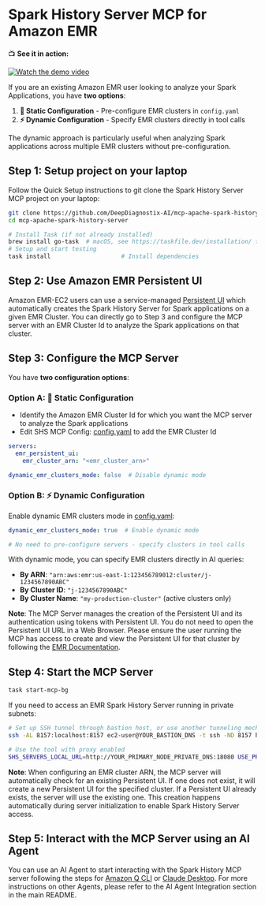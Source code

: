 # Spark History Server MCP for Amazon EMR

📺 **See it in action:**

[![Watch the demo video](https://img.shields.io/badge/YouTube-Watch%20Demo-red?style=for-the-badge&logo=youtube)](https://www.youtube.com/watch?v=FaduuvMdGxI)

If you are an existing Amazon EMR user looking to analyze your Spark Applications, you have **two options**:

1. **🔧 Static Configuration** - Pre-configure EMR clusters in `config.yaml`
2. **⚡ Dynamic Configuration** - Specify EMR clusters directly in tool calls

The dynamic approach is particularly useful when analyzing Spark applications across multiple EMR clusters without pre-configuration.

## Step 1: Setup project on your laptop

Follow the Quick Setup instructions to git clone the Spark History Server MCP project on your laptop:

```bash
git clone https://github.com/DeepDiagnostix-AI/mcp-apache-spark-history-server.git
cd mcp-apache-spark-history-server

# Install Task (if not already installed)
brew install go-task  # macOS, see https://taskfile.dev/installation/ for others
# Setup and start testing
task install                    # Install dependencies
```

## Step 2: Use Amazon EMR Persistent UI

Amazon EMR-EC2 users can use a service-managed [Persistent UI](https://docs.aws.amazon.com/emr/latest/ManagementGuide/app-history-spark-UI.html) which automatically creates the Spark History Server for Spark applications on a given EMR Cluster. You can directly go to Step 3 and configure the MCP server with an EMR Cluster Id to analyze the Spark applications on that cluster.

## Step 3: Configure the MCP Server

You have **two configuration options**:

### Option A: 🔧 Static Configuration

- Identify the Amazon EMR Cluster Id for which you want the MCP server to analyze the Spark applications
- Edit SHS MCP Config: [config.yaml](../../../config.yaml) to add the EMR Cluster Id

```yaml
servers:
  emr_persistent_ui:
    emr_cluster_arn: "<emr_cluster_arn>"

dynamic_emr_clusters_mode: false  # Disable dynamic mode
```

### Option B: ⚡ Dynamic Configuration

Enable dynamic EMR clusters mode in [config.yaml](../../../config.yaml):

```yaml
dynamic_emr_clusters_mode: true  # Enable dynamic mode

# No need to pre-configure servers - specify clusters in tool calls
```

With dynamic mode, you can specify EMR clusters directly in AI queries:
- **By ARN**: `"arn:aws:emr:us-east-1:123456789012:cluster/j-1234567890ABC"`
- **By Cluster ID**: `"j-1234567890ABC"`
- **By Cluster Name**: `"my-production-cluster"` (active clusters only)

**Note**: The MCP Server manages the creation of the Persistent UI and its authentication using tokens with Persistent UI. You do not need to open the Persistent UI URL in a Web Browser. Please ensure the user running the MCP has access to create and view the Persistent UI for that cluster by following the [EMR Documentation](https://docs.aws.amazon.com/emr/latest/ManagementGuide/app-history-spark-UI.html#app-history-spark-UI-permissions).

## Step 4: Start the MCP Server

```bash
task start-mcp-bg
```

If you need to access an EMR Spark History Server running in private subnets:

```bash
# Set up SSH tunnel through bastion host, or use another tunneling mechanism of your preference
ssh -AL 8157:localhost:8157 ec2-user@YOUR_BASTION_DNS -t ssh -ND 8157 hadoop@YOUR_PRIMARY_NODE_PRIVATE_DNS

# Use the tool with proxy enabled
SHS_SERVERS_LOCAL_URL=http://YOUR_PRIMARY_NODE_PRIVATE_DNS:18080 USE_PROXY=1 task start-mcp
```

**Note**: When configuring an EMR cluster ARN, the MCP server will automatically check for an existing Persistent UI. If one does not exist, it will create a new Persistent UI for the specified cluster. If a Persistent UI already exists, the server will use the existing one. This creation happens automatically during server initialization to enable Spark History Server access.

## Step 5: Interact with the MCP Server using an AI Agent

You can use an AI Agent to start interacting with the Spark History MCP server following the steps for [Amazon Q CLI](../../../examples/integrations/amazon-q-cli/README.md) or [Claude Desktop](../../../examples/integrations/claude-desktop/README.md). For more instructions on other Agents, please refer to the AI Agent Integration section in the main README.
